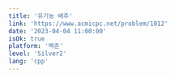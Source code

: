 ```yaml
---
title: '유기농 배추'
link: 'https://www.acmicpc.net/problem/1012'
date: '2023-04-04 11:00:00'
isOk: true
platform: '백준'
level: 'Silver2'
lang: 'cpp'
---
```

